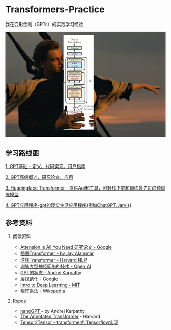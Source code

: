 # Transformers-Practice
我在变形金刚（GPTs）的实践学习经验

   
<img src='gpt.png' />

## 学习路线图
<a href="https://github.com/Jaykef/GPT-Practice/blob/main/GPT-Basic/chinese.md" >1. GPT基础 - 定义、代码实现、用户指南</a>

<a href="https://github.com/Jaykef/GPT-Practice/tree/main/GPT-Advance" >2. GPT高级概述、研究论文、应用 </a>

<a href="https://github.com/Jaykef/GPT-Practice/edit/main/README.md#:~:text=GPT%2D-,Basic,-GPT%2DIntermediate" >3. Huggingface Transformer - 提供Api和工具，可轻松下载和训练最先进的预训练模型 </a>

<a href="https://github.com/Jaykef/GPT-Practice/edit/main/README.md#:~:text=GPT%2D-,Basic,-GPT%2DIntermediate" >4. GPT应用程序-gpt的现实生活应用程序(例如ChatGPT,Jarvis)</a>


## 参考资料
1. 阅读资料
   <ul>
      <li><a href="https://arxiv.org/pdf/1706.03762.pdf"> Attension is All You Need 研究论文 - Google</a> </li>
      <li><a href="https://jalammar.github.io/illustrated-transformer/"> 插图Transformer - by Jay Alammar </a> </li>
      <li><a href="http://nlp.seas.harvard.edu/2018/04/03/attention.html">注释Transformer - Harvard NLP</li>
      <li><a href="https://openai.com/research/techniques-for-training-large-neural-networks"> 训练大型神经网络的技术  - Open AI</li>
      <li><a href="https://karpathy.ai/stateofgpt.pdf"> GPT的状态 - Andrej Karpathy</li>
      <li><a href="https://arxiv.org/pdf/1607.06450.pdf"> 层规范化 - Google</li> 
      <li><a href="http://introtodeeplearning.com/">Intro to Deep Learning - MIT</a></li>
      <li><a href="https://en.wikipedia.org/wiki/Matrix_multiplication"> 矩阵乘法 - Wikepedia</li> 
   </ul>
   
   
3. Repos
   <ul>
      <li><a href="https://jalammar.github.io/illustrated-transformer/"> nanoGPT </a> - by Andrej Karpathy
      <li><a href="https://github.com/harvardnlp/annotated-transformer">The Annotated Transformer</a> - Harvard</a></li>
      <li><a href="https://github.com/tensorflow/tensor2tensor">Tensor2Tensor - transformer的Tensorflow实现</li>
   </ul>
